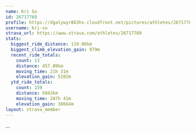 ```yaml
---
name: Kri So
id: 26717769
profile: https://dgalywyr863hv.cloudfront.net/pictures/athletes/26717769/7761026/13/large.jpg
username: kri-so
strava_url: https://www.strava.com/athletes/26717769
stats:
  biggest_ride_distance: 119.06km
  biggest_climb_elevation_gain: 979m
  recent_ride_totals:
    count: 13
    distance: 457.09km
    moving_time: 21h 31m
    elevation_gain: 5102m
  ytd_ride_totals:
    count: 159
    distance: 5043km
    moving_time: 207h 41m
    elevation_gain: 38664m
layout: strava_member
--- 
```

...
